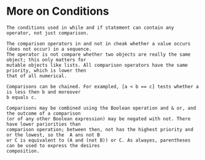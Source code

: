 # More on Conditions

    The conditions used in while and if statement can contain any operator, not just comparison.
    
    The comparison operators in and not in cheak whether a value occurs (does not occur) in a sequence.
    The operator is not compare whether two objects are really the same object; this only matters for 
    mutable objects like lists. All comparison operators have the same priority, which is lower then 
    that of all numerical.
    
    Comparisons can be chained. For exampled, [a < b == c] tests whether a is less then b and moreover 
    b equals c.
    
    Comparisons may be combined using the Boolean operation and & or, and the outcome of a comparison 
    (or of any other Boolean expression) may be negated with not. There have lower pariorities than
    comparison operation; between then, not has the highest priority and or the lowest, so the  A ans not B 
    or C is equivalent to (A and (not B)) or C. As alwayes, parentheses can be used to express the desires
    composition.
    
